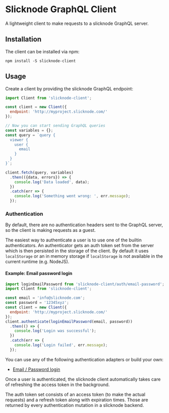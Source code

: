 # Slicknode GraphQL Client

A lightweight client to make requests to a slicknode GraphQL server.

## Installation

The client can be installed via npm: 

    npm install -S slicknode-client

## Usage

Create a client by providing the slicknode GraphQL endpoint:

```javascript
import Client from 'slicknode-client';

const client = new Client({
  endpoint: 'http://myproject.slicknode.com/'
});

// Now you can start sending GraphQL queries
const variables = {};
const query = `query {
  viewer {
    user {
      email
    }
  }
}`;

client.fetch(query, variables)
  .then(({data, errors}) => {
    console.log('Data loaded', data);
  })
  .catch(err => {
    console.log('Something went wrong: ', err.message);
  });
```

### Authentication

By default, there are no authentication headers sent to the GraphQL server, so the
client is making requests as a guest. 

The easiest way to authenticate a user is to use one of the builtin authenticators. 
An authenticator gets an auth token set from the server which is then persisted in 
the storage of the client. By default it uses `localStorage` or an in memory storage
if `localStorage` is not available in the current runtime (e.g. NodeJS).


#### Example: Email password login

```javascript
import loginEmailPassword from 'slicknode-client/auth/email-password';
import Client from 'slicknode-client';

const email = 'info@slicknode.com';
const password = '12345xyz';
const client = new Client({
  endpoint: 'http://myproject.slicknode.com/'
});
client.authenticate(loginEmailPassword(email, password))
  .then(() => {
    console.log('Login was successful');
  })
  .catch(err => {
    console.log('Login failed', err.message);
  });
```

You can use any of the following authentication adapters or build your own: 

- [Email / Password login](src/auth/email-password.md)

Once a user is authenticated, the slicknode client automatically takes care of
refreshing the access token in the background.

The auth token set consists of an access token (to make the actual requests) and a refresh
token along with expiration times. Those are returned by every authentication mutation
in a slicknode backend. 